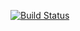 [![Build Status](https://travis-ci.org/stasinak/AdvPro4.svg?branch=master)](https://travis-ci.org/stasinak/AdvPro4)